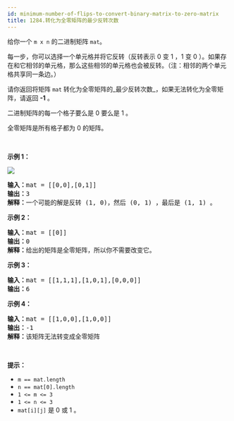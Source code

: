 ```yaml
---
id: minimum-number-of-flips-to-convert-binary-matrix-to-zero-matrix
title: 1284.转化为全零矩阵的最少反转次数
---
```

给你一个 <code>m x n</code> 的二进制矩阵 <code>mat</code>。

每一步，你可以选择一个单元格并将它反转（反转表示 0 变 1 ，1 变 0 ）。如果存在和它相邻的单元格，那么这些相邻的单元格也会被反转。（注：相邻的两个单元格共享同一条边。）

请你返回将矩阵 <code>mat</code> 转化为全零矩阵的_最少反转次数_，如果无法转化为全零矩阵，请返回 **-1** 。

二进制矩阵的每一个格子要么是 0 要么是 1 。

全零矩阵是所有格子都为 0 的矩阵。

 

**示例 1：**

![](https://assets.leetcode-cn.com/aliyun-lc-upload/uploads/2019/12/13/matrix.png)


<pre><strong>输入：</strong>mat = [[0,0],[0,1]]<br/><strong>输出：</strong>3<br/><strong>解释：</strong>一个可能的解是反转 (1, 0)，然后 (0, 1) ，最后是 (1, 1) 。<br/></pre>

**示例 2：**


<pre><strong>输入：</strong>mat = [[0]]<br/><strong>输出：</strong>0<br/><strong>解释：</strong>给出的矩阵是全零矩阵，所以你不需要改变它。<br/></pre>

**示例 3：**


<pre><strong>输入：</strong>mat = [[1,1,1],[1,0,1],[0,0,0]]<br/><strong>输出：</strong>6<br/></pre>

**示例 4：**


<pre><strong>输入：</strong>mat = [[1,0,0],[1,0,0]]<br/><strong>输出：</strong>-1<br/><strong>解释：</strong>该矩阵无法转变成全零矩阵<br/></pre>

 

**提示：**


- <code>m == mat.length</code>
- <code>n == mat[0].length</code>
- <code>1 &lt;= m &lt;= 3</code>
- <code>1 &lt;= n &lt;= 3</code>
- <code>mat[i][j]</code> 是 0 或 1 。
